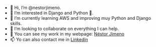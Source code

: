 - 👋 Hi, I’m @nestorjimeno.
- 👀 I’m interested in Django and Python 🐍.
- 🌱 I’m currently learning AWS and improving muy Python and Django skills.
- 💞️ I’m looking to collaborate on everything I can help.
- 🏡 You can see my work in my webpage: [Néstor Jimeno](https://nestorjimeno.com)
- 📫 Yo can also contact me in [Linkedin](linkedin.com/in/nestorjimeno)

<!---
nestorjimeno/nestorjimeno is a ✨ special ✨ repository because its `README.md` (this file) appears on your GitHub profile.
You can click the Preview link to take a look at your changes.
--->
